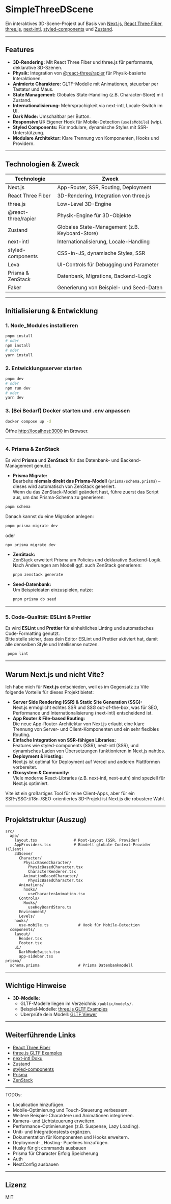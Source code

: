 # SimpleThreeDScene

Ein interaktives 3D-Scene-Projekt auf Basis von [Next.js](https://nextjs.org), [React Three Fiber](https://docs.pmnd.rs/react-three-fiber), [three.js](https://threejs.org/), [next-intl](https://next-intl.dev/), [styled-components](https://styled-components.com/) und [Zustand](https://zustand-demo.pmnd.rs/).

---

## Features

- **3D-Rendering:** Mit React Three Fiber und three.js für performante, deklarative 3D-Szenen.
- **Physik:** Integration von [@react-three/rapier](https://github.com/pmndrs/react-three-rapier) für Physik-basierte Interaktionen.
- **Animierte Charaktere:** GLTF-Modelle mit Animationen, steuerbar per Tastatur und Maus.
- **State Management:** Globales State-Handling (z.B. Character-Store) mit Zustand.
- **Internationalisierung:** Mehrsprachigkeit via next-intl, Locale-Switch im UI.
- **Dark Mode:** Umschaltbar per Button.
- **Responsive UI:** Eigener Hook für Mobile-Detection (`useIsMobile`) (wip).
- **Styled Components:** Für modulare, dynamische Styles mit SSR-Unterstützung.
- **Modulare Architektur:** Klare Trennung von Komponenten, Hooks und Providern.

---

## Technologien & Zweck

| Technologie           | Zweck                                               |
|-----------------------|----------------------------------------------------|
| Next.js               | App-Router, SSR, Routing, Deployment               |
| React Three Fiber     | 3D-Rendering, Integration von three.js             |
| three.js              | Low-Level 3D-Engine                                |
| @react-three/rapier   | Physik-Engine für 3D-Objekte                       |
| Zustand               | Globales State-Management (z.B. Keyboard-Store)    |
| next-intl             | Internationalisierung, Locale-Handling             |
| styled-components     | CSS-in-JS, dynamische Styles, SSR                  |
| Leva                  | UI-Controls für Debugging und Parameter            |
| Prisma & ZenStack     | Datenbank, Migrations, Backend-Logik               |
| Faker                 | Generierung von Beispiel- und Seed-Daten           |

---

## Initialisierung & Entwicklung

### 1. **Node_Modules installieren**

```bash
pnpm install
# oder
npm install
# oder
yarn install
```

### 2. **Entwicklungsserver starten**

```bash
pnpm dev
# oder
npm run dev
# oder
yarn dev
```

### 3. **(Bei Bedarf) Docker starten und .env anpassen**
```bash
docker compose up -d
```

Öffne [http://localhost:3000](http://localhost:3000) im Browser.

---

### 4. **Prisma & ZenStack**

Es wird **Prisma** und **ZenStack** für das Datenbank- und Backend-Management genutzt.

- **Prisma Migrate:**  
Bearbeite **niemals direkt das Prisma-Modell** (`prisma/schema.prisma`) – dieses wird automatisch von ZenStack generiert.  
Wenn du das ZenStack-Modell geändert hast, führe zuerst das Script aus, um das Prisma-Schema zu generieren:

```bash
pnpm schema
```

Danach kannst du eine Migration anlegen:

```bash
pnpm prisma migrate dev
```
oder
```bash
npx prisma migrate dev
```

- **ZenStack:**  
  ZenStack erweitert Prisma um Policies und deklarative Backend-Logik.  
  Nach Änderungen am Modell ggf. auch ZenStack generieren:
  ```bash
  pnpm zenstack generate
  ```

- **Seed-Datenbank:**  
  Um Beispieldaten einzuspielen, nutze:
  ```bash
  pnpm prisma db seed
  ```

---

### 5. **Code-Qualität: ESLint & Prettier**

Es wird **ESLint** und **Prettier** für einheitliches Linting und automatisches Code-Formatting genutzt.  
Bitte stelle sicher, dass dein Editor ESLint und Prettier aktiviert hat, damit alle denselben Style und Intellisense nutzen.
 ```bash
  pnpm lint 
  ```
---

## Warum Next.js und nicht Vite?

Ich habe mich für **Next.js** entschieden, weil es im Gegensatz zu Vite folgende Vorteile für dieses Projekt bietet:

- **Server Side Rendering (SSR) & Static Site Generation (SSG):**  
  Next.js ermöglicht echtes SSR und SSG out-of-the-box, was für SEO, Performance und Internationalisierung (next-intl) entscheidend ist.
- **App Router & File-based Routing:**  
  Die neue App-Router-Architektur von Next.js erlaubt eine klare Trennung von Server- und Client-Komponenten und ein sehr flexibles Routing.
- **Einfache Integration von SSR-fähigen Libraries:**  
  Features wie styled-components (SSR), next-intl (SSR), und dynamisches Laden von Übersetzungen funktionieren in Next.js nahtlos.
- **Deployment & Hosting:**  
  Next.js ist optimal für Deployment auf Vercel und anderen Plattformen vorbereitet.
- **Ökosystem & Community:**  
  Viele moderne React-Libraries (z.B. next-intl, next-auth) sind speziell für Next.js optimiert.

Vite ist ein großartiges Tool für reine Client-Apps, aber für ein SSR-/SSG-/i18n-/SEO-orientiertes 3D-Projekt ist Next.js die robustere Wahl.

---

## Projektstruktur (Auszug)

```
src/
  app/
    layout.tsx                # Root-Layout (SSR, Provider)
    AppProviders.tsx          # Bündelt globale Context-Provider (Client)
    3dScene/
      Character/
        PhysicBasedCharacter/
          PhysicBasedCharacter.tsx
          CharacterRenderer.tsx
        AnimationBasedCharacter/
          PhysicBasedCharacter.tsx
      Animations/
        hooks/
          useCharacterAnimation.tsx
      Controls/
        Hooks/
          useKeyBoardStore.ts
      Environment/
      Levels/
    hooks/
      use-mobile.ts             # Hook für Mobile-Detection
  components/
    layout/
      Header.tsx
      Footer.tsx
    ui/
      DarkModeSwitch.tsx
      app-sidebar.tsx
prisma/
  schema.prisma                 # Prisma Datenbankmodell

```

---

## Wichtige Hinweise

- **3D-Modelle:**  
  - GLTF-Modelle liegen im Verzeichnis `/public/models/`.
  - Beispiel-Modelle: [three.js GLTF Examples](https://github.com/mrdoob/three.js/blob/dev/examples/models/gltf)
  - Überprüfe dein Modell: [GLTF Viewer](https://gltf-viewer.donmccurdy.com/)

---

## Weiterführende Links

- [React Three Fiber](https://docs.pmnd.rs/react-three-fiber)
- [three.js GLTF Examples](https://github.com/mrdoob/three.js/blob/dev/examples/models/gltf)
- [next-intl Doku](https://next-intl.dev/docs/getting-started/app-router)
- [Zustand](https://zustand-demo.pmnd.rs/)
- [styled-components](https://styled-components.com/docs/advanced#nextjs)
- [Prisma](https://www.prisma.io/docs/)
- [ZenStack](https://zenstack.dev/)

---
TODOs:

- Localication hinzufügen.
- Mobile-Optimierung und Touch-Steuerung verbessern.
- Weitere Beispiel-Charaktere und Animationen integrieren.
- Kamera- und Lichtsteuerung erweitern.
- Performance-Optimierungen (z.B. Suspense, Lazy Loading).
- Unit- und Integrationstests ergänzen.
- Dokumentation für Komponenten und Hooks erweitern.
- Deployment- , Hosting- Pipelines hinzufügen.
- Husky für git commands ausbauen
- Prisma für Character Erfolg Speicherung
- Auth  
- NextConfig ausbauen

---
## Lizenz

MIT